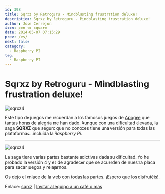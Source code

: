 ```yaml
---
id: 398
title: Sqrxz by Retroguru - Mindblasting frustration deluxe! 
description: Sqrxz by Retroguru - Mindblasting frustration deluxe!
author: Jose Cerrejon
icon: pen-to-square
date: 2014-05-07 07:15:29
prev: /es/
next: false
category:
  - Raspberry PI
tag:
  - Raspberry PI
---
```


# Sqrxz by Retroguru - Mindblasting frustration deluxe! 

![sqrxz4](/images/2014/05/sqrxz4_01.png)

Este tipo de juegos me recuerdan a los famosos juegos de [Apogee](http://es.wikipedia.org/wiki/Apogee_Software) que tantas horas de alegría me han dado. Aunque con una dificultad elevada, la saga **SQRXZ** que seguro que no conoces tiene una versión para todas las plataformas...incluída la *Raspberry Pi*.

- - -
![sqrxz4](/images/2014/05/sqrxz4_02.png)

La saga tiene varias partes bastante adictivas dada su dificultad. Yo he probado la versión 4 y es de agradecer que se acuerden de nuestra placa para sacar juegos y relajarnos.

Os dejo el enlace de la web con todas las partes. ¡Espero que los disfrutéis!.

Enlace: [sqrxz](http://www.sqrxz.de/) | [Invitar al equipo a un café o mas](http://www.sqrxz.de/coffee/)